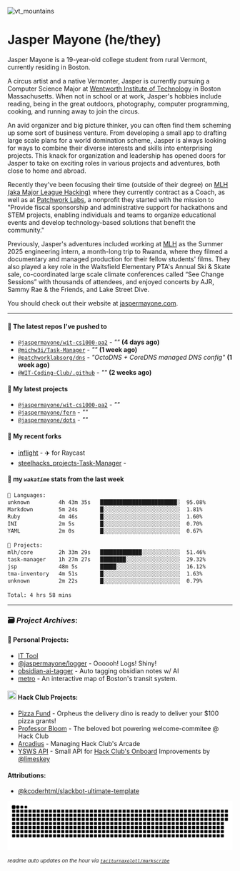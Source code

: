![vt_mountains](https://github.com/jaspermayone/jaspermayone/assets/65788728/0597adb6-37c9-4db7-b6d8-1d7107b7bdd8)

# Jasper Mayone (he/they)

Jasper Mayone is a 19-year-old college student from rural Vermont, currently residing in Boston.

A circus artist and a native Vermonter, Jasper is currently pursuing a Computer Science Major at [Wentworth Institute of Technology](https://wit.edu) in Boston Massachusetts. When not in school or at work, Jasper's hobbies include reading, being in the great outdoors, photography, computer programming, cooking, and running away to join the circus.

An avid organizer and big picture thinker, you can often find them scheming up some sort of business venture. From developing a small app to drafting large scale plans for a world domination scheme, Jasper is always looking for ways to combine their diverse interests and skills into enterprising projects. This knack for organization and leadership has opened doors for Jasper to take on exciting roles in various projects and adventures, both close to home and abroad.

Recently they've been focusing their time (outside of their degree) on [MLH (aka Major League Hacking)](https://mlh.io/) where they currently contract as a Coach, as well as at [Patchwork Labs](https://github.com/patchworklabsorg), a nonprofit they started with the mission to "Provide fiscal sponsorship and administrative support for hackathons and STEM projects, enabling individuals and teams to organize educational events and develop technology-based solutions that benefit the community."

Previously, Jasper's adventures included working at [MLH](https://mlh.io/) as the Summer 2025 engineering intern, a month-long trip to Rwanda, where they filmed a documentary and managed production for their fellow students' films. They also played a key role in the Waitsfield Elementary PTA's Annual Ski & Skate sale, co-coordinated large scale climate conferences called “See Change Sessions” with thousands of attendees, and enjoyed concerts by AJR, Sammy Rae & the Friends, and Lake Street Dive.

You should check out their website at [jaspermayone.com](https://jaspermayone.com).

---

#### 👷 The latest repos I've pushed to

- [`@jaspermayone/wit-cs1000-pa2`](https://github.com/jaspermayone/wit-cs1000-pa2) - _""_ **(4 days ago)**
- [`@michw3i/Task-Manager`](https://github.com/michw3i/Task-Manager) - _""_ **(1 week ago)**
- [`@patchworklabsorg/dns`](https://github.com/patchworklabsorg/dns) - _"OctoDNS + CoreDNS managed DNS config"_ **(1 week ago)**
- [`@WIT-Coding-Club/.github`](https://github.com/WIT-Coding-Club/.github) - _""_ **(2 weeks ago)**

#### 🌱 My latest projects

- [`@jaspermayone/wit-cs1000-pa2`](https://github.com/jaspermayone/wit-cs1000-pa2) - _""_
- [`@jaspermayone/fern`](https://github.com/jaspermayone/fern) - _""_
- [`@jaspermayone/dots`](https://github.com/jaspermayone/dots) - _""_

#### 🍴 My recent forks

- [inflight](https://github.com/jaspermayone-forks/inflight) - ✈️ for Raycast
- [steelhacks_projects-Task-Manager](https://github.com/jaspermayone-forks/steelhacks_projects-Task-Manager) - 

#### 📡 my _`wakatime`_ stats from the last week

```text
💾 Languages:
unknown         4h 43m 35s   ████████████████████████░  95.08%
Markdown        5m 24s       █░░░░░░░░░░░░░░░░░░░░░░░░  1.81%
Ruby            4m 46s       █░░░░░░░░░░░░░░░░░░░░░░░░  1.60%
INI             2m 5s        █░░░░░░░░░░░░░░░░░░░░░░░░  0.70%
YAML            2m 0s        █░░░░░░░░░░░░░░░░░░░░░░░░  0.67%

💼 Projects:
mlh/core        2h 33m 29s   █████████████░░░░░░░░░░░░  51.46%
task-manager    1h 27m 27s   ████████░░░░░░░░░░░░░░░░░  29.32%
jsp             48m 5s       █████░░░░░░░░░░░░░░░░░░░░  16.12%
tma-inventory   4m 51s       █░░░░░░░░░░░░░░░░░░░░░░░░  1.63%
unknown         2m 22s       █░░░░░░░░░░░░░░░░░░░░░░░░  0.79%

Total: 4 hrs 58 mins
```


---

### 🗃️ _Project Archives_:

#### 🌱 Personal Projects:
- [IT Tool](https://github.com/jaspermayone/ittool)
- [@jaspermayone/logger](https://github.com/jaspermayone/logger) - Oooooh! Logs! Shiny!
- [obsidian-ai-tagger](https://github.com/jaspermayone/obsidian-ai-tagger) - Auto tagging obsidian notes w/ AI
- [metro](https://github.com/jaspermayone/metro) - An interactive map of Boston's transit system.

#### <img src="https://assets.hackclub.com/icon-progress-rounded.png" width="20" height="20" /> Hack Club Projects:
- [Pizza Fund](https://github.com/hackclub/pizza-fund) - Orpheus the delivery dino is ready to deliver your $100 pizza grants!
- [Professor Bloom](https://github.com/hackclub/professor-bloom) - The beloved bot powering welcome-commitee @ Hack Club
- [Arcadius](https://github.com/hackclub/arcadius) - Managing Hack Club's Arcade
- [YSWS API](https://github.com/jaspermayone/ysws-api) - Small API for [Hack Club's Onboard](https://hackclub.com/onboard/) Improvements by [@limeskey](https://github.com/limeskey)

#### Attributions:
- [@kcoderhtml/slackbot-ultimate-template](https://github.com/kcoderhtml/slackbot-ultimate-template?tab=readme-ov-file#template-example)

<picture>
  <source media="(prefers-color-scheme: dark)" srcset="assets/snake/github-contribution-grid-snake-dark.svg" />
  <source media="(prefers-color-scheme: light)" srcset="assets/snake/github-contribution-grid-snake.svg" />
  <img alt="github-snake" src="assets/snake/github-contribution-grid-snake.svg" />
</picture>

<sup><em>readme auto updates on the hour via
  <a href="https://github.com/taciturnaxolotl/markscribe">
    <code>taciturnaxolotl/markscribe</code>
  </a>
</em></sup>
